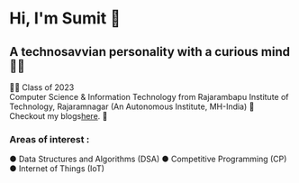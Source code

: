 # Hi, I'm Sumit 👋

## A technosavvian personality with a curious mind 👨‍💻
👨‍🎓 Class of 2023<br /> 
Computer Science & Information Technology from Rajarambapu Institute of Technology, Rajaramnagar (An Autonomous Institute, MH-India) 🏫<br />
Checkout my blogs<a href="https://medium.com/@sumitvajarinkar">here</a>. 📖<br />
### Areas of interest :
● Data Structures and Algorithms (DSA)
● Competitive Programming (CP)
● Internet of Things (IoT)
